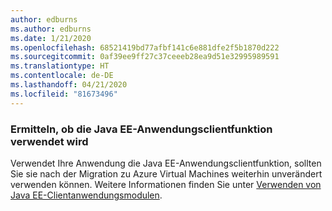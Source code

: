 ```yaml
---
author: edburns
ms.author: edburns
ms.date: 1/21/2020
ms.openlocfilehash: 68521419bd77afbf141c6e881dfe2f5b1870d222
ms.sourcegitcommit: 0af39ee9ff27c37ceeeb28ea9d51e32995989591
ms.translationtype: HT
ms.contentlocale: de-DE
ms.lasthandoff: 04/21/2020
ms.locfileid: "81673496"
---
```

### <a name="determine-whether-the-java-ee-application-client-feature-is-used"></a>Ermitteln, ob die Java EE-Anwendungsclientfunktion verwendet wird

Verwendet Ihre Anwendung die Java EE-Anwendungsclientfunktion, sollten Sie sie nach der Migration zu Azure Virtual Machines weiterhin unverändert verwenden können. Weitere Informationen finden Sie unter [Verwenden von Java EE-Clientanwendungsmodulen](https://docs.oracle.com/en/middleware/fusion-middleware/weblogic-server/12.2.1.4/saclt/modules.html).
